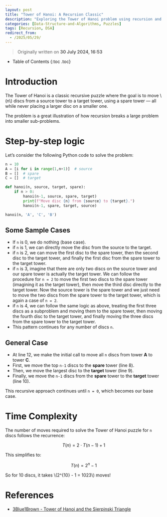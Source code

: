 ```yaml
---
layout: post
title: "Tower of Hanoi: A Recursion Classic"
description: "Exploring the Tower of Hanoi problem using recursion and Python, along with insights into its time complexity and connection to puzzles."
categories: [Data-Structure-and-Algorithms, Puzzles]
tags: [Recursion, DSA]
redirect_from:
  - /2025/05/29/
---
```


> Originally written on **30 July 2024, 16:53**

* Table of Contents
{:toc .toc}

# Introduction

The Tower of Hanoi is a classic recursive puzzle where the goal is to move \\(n\\) discs from a source tower to a target tower, using a spare tower — all while never placing a larger disc on a smaller one.

The problem is a great illustration of how recursion breaks a large problem into smaller sub-problems.

# Step-by-step logic

Let’s consider the following Python code to solve the problem:

```python
n = 10  
A = [i for i in range(1,n+1)]  # source
B = []  # spare
C = []  # target

def hanoi(n, source, target, spare):
    if n > 0:
        hanoi(n-1, source, spare, target)
        print(f"Move disc {n} from {source} to {target}.")
        hanoi(n-1, spare, target, source)

hanoi(n, 'A', 'C', 'B')
```

## Some Sample Cases

* If `n` is 0, we do nothing (base case).
* if `n` is 1, we can directly move the disc from the source to the target.
* if `n` is 2, we can move the first disc to the spare tower, then the second disc to the target tower, and finally the first disc from the spare tower to the target tower.
* if `n` is 3, imagine that there are only two discs on the source tower and our spare tower is actually the target tower. We can follow the procedure for `n = 2` to move the first two discs to the spare tower (imagining it as the target tower), then move the third disc directly to the target tower. Now the source tower is the spare tower and we just need to move the two discs from the spare tower to the target tower, which is again a case of `n = 2`.
* if `n` is 4, we can follow the same logic as above, treating the first three discs as a subproblem and moving them to the spare tower, then moving the fourth disc to the target tower, and finally moving the three discs from the spare tower to the target tower.
* This pattern continues for any number of discs `n`.

## General Case

* At line 12, we make the initial call to move all `n` discs from tower **A** to tower **C**.
* First, we move the top `n-1` discs to the **spare** tower (line 8).
* Then, we move the largest disc to the **target** tower (line 9).
* Finally, we move the `n-1` discs from the **spare** tower to the **target** tower (line 10).

This recursive approach continues until `n = 0`, which becomes our base case.

# Time Complexity

The number of moves required to solve the Tower of Hanoi puzzle for `n` discs follows the recurrence:

$$ T(n) = 2 \cdot T(n-1) + 1 $$

This simplifies to:

$$ T(n) = 2^n - 1 $$

So for 10 discs, it takes \\(2^{10} - 1 = 1023\\) moves!

# References

* [3Blue1Brown - Tower of Hanoi and the Sierpinski Triangle](https://youtu.be/2SUvWfNJSsM?si=DPtOK-lMpcQjF45w)
